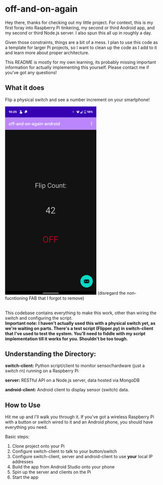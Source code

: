 # off-and-on-again


Hey there, thanks for checking out my little project. For context, this is my first
foray into Raspberry Pi tinkering, my second or third Android app, and my second or
third Node.js server. I also spun this all up in roughly a day.

Given those constraints, things are a bit of a mess. I plan to use this code
as a template for larger Pi projects, so I want to clean up the code as I add to it
and learn more about proper architecture.

This README is mostly for my own learning, its probably missing important information
for actually implementing this yourself. Please contact me if you've got any questions!

## What it does

Flip a physical switch and see a number increment on your smartphone!

<img src="Screenshot_20210302-102515.png" alt="Screenshot of off-and-on-again App" width="300"/>
(disregard the non-fucntioning FAB that I forgot to remove) <br />
<br />

This codebase contains everything to make this work, other than wiring the switch and
configuring the script. <br />
**Important note: I haven't actually used this with a physical switch yet, as we're waiting
on parts. There's a test script (Flipper.py) in switch-client that I've used to test the 
system. You'll need to fiddle with my script implementation till it works for you. Shouldn't 
be too tough.**

## Understanding the Directory:
**switch-client:** Python script/client to monitor sensor/hardware (just a switch rn) running on a Raspberry Pi

**server:** RESTful API on a Node.js server, data hosted via MongoDB

**android-client:** Android client to display sensor (switch) data.

## How to Use

Hit me up and I'll walk you through it. If you've got a wireless Raspberry Pi with a button
or switch wired to it and an Android phone, you should have everything you need.

Basic steps:
1. Clone project onto your Pi
2. Configure switch-client to talk to your button/switch
3. Configure switch-client, server and android-client to use **your** local IP addresses
4. Build the app from Android Studio onto your phone
5. Spin up the server and clients on the Pi
6. Start the app

